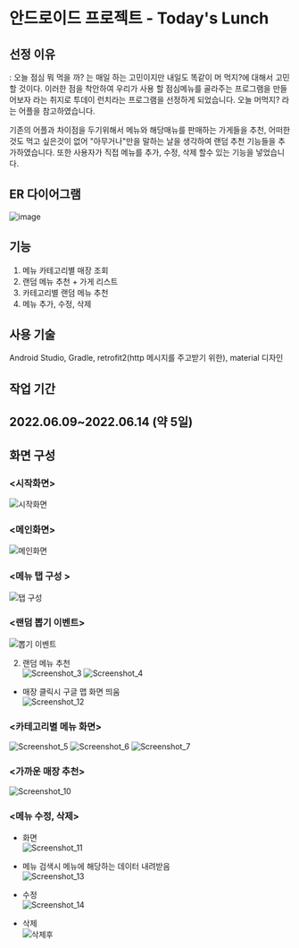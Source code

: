 # 안드로이드 프로젝트 - Today's Lunch

## 선정 이유
: 오늘 점심 뭐 먹을 까? 는 매일 하는 고민이지만 내일도 똑같이 머 먹지?에 대해서 고민할 것이다. 이러한 점을 착안하여 우리가 사용 할 점심메뉴를 골라주는 프로그램을 만들어보자
  라는 취지로 투데이 런치라는 프로그램을 선정하게 되었습니다.
  오늘 머먹지? 라는 어플을 참고하였습니다.
  
  기존의 어플과 차이점을 두기위해서 메뉴와 해당매뉴를 판매하는 가게들을 추천, 어떠한 것도 먹고 싶은것이 없어 "아무거나"만을 말하는 날을 생각하여 랜덤 추천 기능들을 추가하였습니다.
  또한 사용자가 직접 메뉴를 추가, 수정, 삭제 할수 있는 기능을 넣었습니다.

## ER 다이어그램
![image](https://user-images.githubusercontent.com/99931188/181588819-1e807f6c-6f96-4238-bb57-25dde334c3e8.png)


## 기능
1. 메뉴 카테고리별 매장 조회
2. 랜덤 메뉴 추천 + 가게 리스트
3. 카테고리별 랜덤 메뉴 추천
4. 메뉴 추가, 수정, 삭제

## 사용 기술
Android Studio, Gradle, retrofit2(http 메시지를 주고받기 위한), material 디자인 
## 작업 기간
2022.06.09~2022.06.14 (약 5일)
----
## 화면 구성
### <시작화면>
![시작화면](https://user-images.githubusercontent.com/99931188/181199060-5e9a9bb9-ae46-4d77-91fd-3d72009e1d8e.jpg)

### <메인화면>
![메인화면](https://user-images.githubusercontent.com/99931188/181199313-4b13a9cc-8bd3-4584-b0b6-cdf480e11981.jpg)


### <메뉴 탭 구성 >
![탭 구성](https://user-images.githubusercontent.com/99931188/181200477-a404c485-539c-4bf8-8426-7a9c18656bbf.jpg)


### <랜덤 뽑기 이벤트>
![뽑기 이벤트](https://user-images.githubusercontent.com/99931188/181457911-738c1b33-6fab-44d4-80c5-810af2faaabb.gif)


2. 랜덤 메뉴 추천<br/>
![Screenshot_3](https://user-images.githubusercontent.com/99931188/181203092-0f1c4156-42a2-44cb-ae3b-513596fac5b9.jpg)
![Screenshot_4](https://user-images.githubusercontent.com/99931188/181203109-f70f4ad8-b897-49e4-921a-16b50b6c963f.jpg)

- 매장 클릭시 구글 맵 화면 띄움<br/>
![Screenshot_12](https://user-images.githubusercontent.com/99931188/181201455-370f3779-d7a1-452e-a554-06b6cc4c951c.jpg)


### <카테고리별 메뉴 화면><br/>
![Screenshot_5](https://user-images.githubusercontent.com/99931188/181200236-c73a1cca-77d8-4d13-a2a0-eaa2171c58db.jpg)
![Screenshot_6](https://user-images.githubusercontent.com/99931188/181200276-6161a757-d578-4c5c-b770-dae09b793bfb.jpg)
![Screenshot_7](https://user-images.githubusercontent.com/99931188/181200307-6f83c2dd-453e-4177-8be8-6cd372862207.jpg)

### <가까운 매장 추천><br/>
![Screenshot_10](https://user-images.githubusercontent.com/99931188/181200404-31f9afd4-ecdc-48ff-a3f0-76d0ada23c8a.jpg)

### <메뉴 수정, 삭제>
- 화면<br/>
![Screenshot_11](https://user-images.githubusercontent.com/99931188/181200632-794cc819-2ce5-49b5-a828-b33e2b2a8d2c.jpg)

- 메뉴 검색시 메뉴에 해당하는 데이터 내려받음<br/>
![Screenshot_13](https://user-images.githubusercontent.com/99931188/181201075-95f21e9d-c11d-4cbc-b11b-fa4c78422223.jpg)
- 수정<br/>
![Screenshot_14](https://user-images.githubusercontent.com/99931188/181201338-baaf4c13-3ebf-4f8a-ba8c-3dd90a07231f.jpg)
- 삭제<br/>
![삭제후](https://user-images.githubusercontent.com/99931188/181201397-2b0d493f-be84-4754-9be2-b76893b02010.jpg)






   
